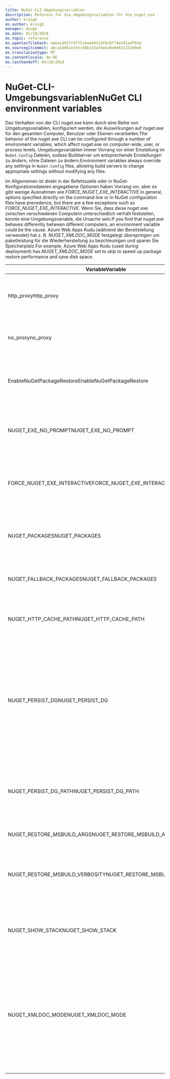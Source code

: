 ```yaml
---
title: NuGet-CLI-Umgebungsvariablen
description: Referenz für die Umgebungsvariablen für die nuget.exe
author: kraigb
ms.author: kraigb
manager: douge
ms.date: 01/18/2018
ms.topic: reference
ms.openlocfilehash: adeacd917fd775c6eed431df9c0f74e591ad793e
ms.sourcegitcommit: a6ca160b1e7e5c58b135af4eba0e9463127a59e8
ms.translationtype: MT
ms.contentlocale: de-DE
ms.lasthandoff: 04/28/2018
---
```

# <a name="nuget-cli-environment-variables"></a><span data-ttu-id="b394c-103">NuGet-CLI-Umgebungsvariablen</span><span class="sxs-lookup"><span data-stu-id="b394c-103">NuGet CLI environment variables</span></span>

<span data-ttu-id="b394c-104">Das Verhalten von der CLI nuget.exe kann durch eine Reihe von Umgebungsvariablen, konfiguriert werden, die Auswirkungen auf nuget.exe für den gesamten Computer, Benutzer oder Ebenen verarbeiten.</span><span class="sxs-lookup"><span data-stu-id="b394c-104">The behavior of the nuget.exe CLI can be configured through a number of environment variables, which affect nuget.exe on computer-wide, user, or process levels.</span></span> <span data-ttu-id="b394c-105">Umgebungsvariablen immer Vorrang vor einer Einstellung im `NuGet.Config` Dateien, sodass Buildserver um entsprechende Einstellungen zu ändern, ohne Dateien zu ändern.</span><span class="sxs-lookup"><span data-stu-id="b394c-105">Environment variables always override any settings in `NuGet.Config` files, allowing build servers to change appropriate settings without modifying any files.</span></span>

<span data-ttu-id="b394c-106">Im Allgemeinen ist direkt in der Befehlszeile oder in NuGet-Konfigurationsdateien angegebene Optionen haben Vorrang vor, aber es gibt wenige Ausnahmen wie *FORCE_NUGET_EXE_INTERACTIVE*.</span><span class="sxs-lookup"><span data-stu-id="b394c-106">In general, options specified directly on the command line or in NuGet configuration files have precedence, but there are a few exceptions such as *FORCE_NUGET_EXE_INTERACTIVE*.</span></span> <span data-ttu-id="b394c-107">Wenn Sie, dass diese nuget.exe zwischen verschiedenen Computern unterschiedlich verhält feststellen, konnte eine Umgebungsvariable, die Ursache sein.</span><span class="sxs-lookup"><span data-stu-id="b394c-107">If you find that nuget.exe behaves differently between different computers, an environment variable could be the cause.</span></span> <span data-ttu-id="b394c-108">Azure Web Apps Kudu (während der Bereitstellung verwendet) hat z. B. *NUGET_XMLDOC_MODE* festgelegt *überspringen* um paketleistung für die Wiederherstellung zu beschleunigen und sparen Sie Speicherplatz.</span><span class="sxs-lookup"><span data-stu-id="b394c-108">For example, Azure Web Apps Kudu (used during deployment) has *NUGET_XMLDOC_MODE* set to *skip* to speed up package restore performance and save disk space.</span></span>

| <span data-ttu-id="b394c-109">Variable</span><span class="sxs-lookup"><span data-stu-id="b394c-109">Variable</span></span> | <span data-ttu-id="b394c-110">Beschreibung</span><span class="sxs-lookup"><span data-stu-id="b394c-110">Description</span></span> | <span data-ttu-id="b394c-111">Hinweise</span><span class="sxs-lookup"><span data-stu-id="b394c-111">Remarks</span></span> |
| --- | --- | --- |
| <span data-ttu-id="b394c-112">http_proxy</span><span class="sxs-lookup"><span data-stu-id="b394c-112">http_proxy</span></span> | <span data-ttu-id="b394c-113">HTTP-Proxy für NuGet-HTTP-Vorgänge verwendet.</span><span class="sxs-lookup"><span data-stu-id="b394c-113">Http proxy used for NuGet HTTP operations.</span></span> | <span data-ttu-id="b394c-114">Dies würde angegeben werden, als `http://<username>:<password>@proxy.com`.</span><span class="sxs-lookup"><span data-stu-id="b394c-114">This would be specified as `http://<username>:<password>@proxy.com`.</span></span> |
| <span data-ttu-id="b394c-115">no_proxy</span><span class="sxs-lookup"><span data-stu-id="b394c-115">no_proxy</span></span> | <span data-ttu-id="b394c-116">Konfiguriert die Domänen aus mithilfe der Proxy umgangen.</span><span class="sxs-lookup"><span data-stu-id="b394c-116">Configures domains to bypass from using proxy.</span></span> | <span data-ttu-id="b394c-117">Als Domänen, die durch Kommas (,) getrennt angegeben werden.</span><span class="sxs-lookup"><span data-stu-id="b394c-117">Specified as domains separated by comma (,).</span></span> |
| <span data-ttu-id="b394c-118">EnableNuGetPackageRestore</span><span class="sxs-lookup"><span data-stu-id="b394c-118">EnableNuGetPackageRestore</span></span> | <span data-ttu-id="b394c-119">Ein Flag Wenn NuGet implizit Zustimmung erteilen soll, wenn dies vom Paket bei der Wiederherstellung erforderlich ist.</span><span class="sxs-lookup"><span data-stu-id="b394c-119">Flag for if NuGet should implicitly grant consent if that's required by package on restore.</span></span> | <span data-ttu-id="b394c-120">Angegebenes Flag so behandelt, als *"true"* oder *1*, ein anderer Wert als Flag nicht festgelegt.</span><span class="sxs-lookup"><span data-stu-id="b394c-120">Specified flag is treated as *true* or *1*, any other value treated as flag not set.</span></span> |
| <span data-ttu-id="b394c-121">NUGET_EXE_NO_PROMPT</span><span class="sxs-lookup"><span data-stu-id="b394c-121">NUGET_EXE_NO_PROMPT</span></span> | <span data-ttu-id="b394c-122">Verhindert, dass die EXE-Datei für die Aufforderung zum Eingeben von Anmeldeinformationen.</span><span class="sxs-lookup"><span data-stu-id="b394c-122">Prevents the exe for prompting for credentials.</span></span> | <span data-ttu-id="b394c-123">Beliebiger Wert außer null oder eine leere Zeichenfolge behandelt wird, als dies Kennzeichen Satz / "true".</span><span class="sxs-lookup"><span data-stu-id="b394c-123">Any value except null or empty string will be treated as this flag set/true.</span></span> |
| <span data-ttu-id="b394c-124">FORCE_NUGET_EXE_INTERACTIVE</span><span class="sxs-lookup"><span data-stu-id="b394c-124">FORCE_NUGET_EXE_INTERACTIVE</span></span> | <span data-ttu-id="b394c-125">Globale Umgebungsvariable im interaktiven Modus erzwingen.</span><span class="sxs-lookup"><span data-stu-id="b394c-125">Global environment variable to force interactive mode.</span></span> | <span data-ttu-id="b394c-126">Beliebiger Wert außer null oder eine leere Zeichenfolge behandelt wird, als dies Kennzeichen Satz / "true".</span><span class="sxs-lookup"><span data-stu-id="b394c-126">Any value except null or empty string will be treated as this flag set/true.</span></span> |
| <span data-ttu-id="b394c-127">NUGET_PACKAGES</span><span class="sxs-lookup"><span data-stu-id="b394c-127">NUGET_PACKAGES</span></span> | <span data-ttu-id="b394c-128">Pfad für die *globalen Pakete* Ordner beschriebenen auf [Verwaltung der globalen Pakete und der Cacheordner](../consume-packages/managing-the-global-packages-and-cache-folders.md).</span><span class="sxs-lookup"><span data-stu-id="b394c-128">Path to use for the *global-packages* folder as described on [Managing the global packages and cache folders](../consume-packages/managing-the-global-packages-and-cache-folders.md).</span></span> | <span data-ttu-id="b394c-129">Als absoluter Pfad angegeben.</span><span class="sxs-lookup"><span data-stu-id="b394c-129">Specified as absolute path.</span></span> |
| <span data-ttu-id="b394c-130">NUGET_FALLBACK_PACKAGES</span><span class="sxs-lookup"><span data-stu-id="b394c-130">NUGET_FALLBACK_PACKAGES</span></span> | <span data-ttu-id="b394c-131">Globale fallback Pakete-Ordner.</span><span class="sxs-lookup"><span data-stu-id="b394c-131">Global fallback packages folders.</span></span> | <span data-ttu-id="b394c-132">Absolute Pfade durch Semikolon (;) getrennt werden.</span><span class="sxs-lookup"><span data-stu-id="b394c-132">Absolute folder paths separated by semicolon (;).</span></span> |
| <span data-ttu-id="b394c-133">NUGET_HTTP_CACHE_PATH</span><span class="sxs-lookup"><span data-stu-id="b394c-133">NUGET_HTTP_CACHE_PATH</span></span> | <span data-ttu-id="b394c-134">Pfad für die *http-Cache* Ordner beschriebenen auf [Verwaltung der globalen Pakete und der Cacheordner](../consume-packages/managing-the-global-packages-and-cache-folders.md).</span><span class="sxs-lookup"><span data-stu-id="b394c-134">Path to use for the *http-cache* folder as described on [Managing the global packages and cache folders](../consume-packages/managing-the-global-packages-and-cache-folders.md).</span></span> | <span data-ttu-id="b394c-135">Als absoluter Pfad angegeben.</span><span class="sxs-lookup"><span data-stu-id="b394c-135">Specified as absolute path.</span></span> |
| <span data-ttu-id="b394c-136">NUGET_PERSIST_DG</span><span class="sxs-lookup"><span data-stu-id="b394c-136">NUGET_PERSIST_DG</span></span> | <span data-ttu-id="b394c-137">Ein Flag, der angibt, wenn dg-Dateien (vom MSBuild gesammelten Daten) beibehalten werden soll.</span><span class="sxs-lookup"><span data-stu-id="b394c-137">Flag indicating if dg files (data collected from MSBuild) should be persisted.</span></span> | <span data-ttu-id="b394c-138">Als angegebenen *"true"* oder *"false"* (Standard), wenn NUGET_PERSIST_DG_PATH nicht festgelegt werden in temporären Verzeichnis (NuGetScratch Ordner im aktuellen Umgebung temporären Verzeichnis) gespeichert werden.</span><span class="sxs-lookup"><span data-stu-id="b394c-138">Specified as *true* or *false* (default), if NUGET_PERSIST_DG_PATH not set will be stored to temporary directory (NuGetScratch folder in current environment temp directory).</span></span> |
| <span data-ttu-id="b394c-139">NUGET_PERSIST_DG_PATH</span><span class="sxs-lookup"><span data-stu-id="b394c-139">NUGET_PERSIST_DG_PATH</span></span> | <span data-ttu-id="b394c-140">Pfad zur Verteilergruppe Dateien beizubehalten.</span><span class="sxs-lookup"><span data-stu-id="b394c-140">Path to persist dg files.</span></span> | <span data-ttu-id="b394c-141">Als absoluter Pfad angegeben, wird diese Option nur verwendet, wenn *NUGET_PERSIST_DG* festgelegt ist auf "true".</span><span class="sxs-lookup"><span data-stu-id="b394c-141">Specified as absolute path, this option is only used when *NUGET_PERSIST_DG* is set to true.</span></span> |
| <span data-ttu-id="b394c-142">NUGET_RESTORE_MSBUILD_ARGS</span><span class="sxs-lookup"><span data-stu-id="b394c-142">NUGET_RESTORE_MSBUILD_ARGS</span></span> | <span data-ttu-id="b394c-143">Legt zusätzliche MSBuild-Argumente.</span><span class="sxs-lookup"><span data-stu-id="b394c-143">Sets additional MSBuild arguments.</span></span> | |
| <span data-ttu-id="b394c-144">NUGET_RESTORE_MSBUILD_VERBOSITY</span><span class="sxs-lookup"><span data-stu-id="b394c-144">NUGET_RESTORE_MSBUILD_VERBOSITY</span></span> | <span data-ttu-id="b394c-145">Legt die Ausführlichkeit der MSBuild-Protokoll.</span><span class="sxs-lookup"><span data-stu-id="b394c-145">Sets the MSBuild log verbosity.</span></span> | <span data-ttu-id="b394c-146">Standardmäßig wird *stillen* ("/ V: Q").</span><span class="sxs-lookup"><span data-stu-id="b394c-146">Default is *quiet* ("/v:q").</span></span> <span data-ttu-id="b394c-147">Mögliche Werte *Q [Uiet]*, *m [mindestens]*, *n [Ormal]*, *d [etaillierte]*, und *Diag [Nostic]*.</span><span class="sxs-lookup"><span data-stu-id="b394c-147">Possible values *q[uiet]*, *m[inimal]*, *n[ormal]*, *d[etailed]*, and *diag[nostic]*.</span></span> |
| <span data-ttu-id="b394c-148">NUGET_SHOW_STACK</span><span class="sxs-lookup"><span data-stu-id="b394c-148">NUGET_SHOW_STACK</span></span> | <span data-ttu-id="b394c-149">Bestimmt, ob der Benutzer die vollständige Ausnahme (einschließlich stapelüberwachung) angezeigt werden soll.</span><span class="sxs-lookup"><span data-stu-id="b394c-149">Determines whether the full exception (including stack trace) should be displayed to the user.</span></span> | <span data-ttu-id="b394c-150">Als angegebenen *"true"* oder *"false"* (Standard).</span><span class="sxs-lookup"><span data-stu-id="b394c-150">Specified as *true* or *false* (default).</span></span> |
| <span data-ttu-id="b394c-151">NUGET_XMLDOC_MODE</span><span class="sxs-lookup"><span data-stu-id="b394c-151">NUGET_XMLDOC_MODE</span></span> | <span data-ttu-id="b394c-152">Bestimmt, wie Assemblys XML-Dokumentation Datei extrahieren behandelt werden sollen.</span><span class="sxs-lookup"><span data-stu-id="b394c-152">Determines how assemblies XML documentation file extraction should be handled.</span></span> | <span data-ttu-id="b394c-153">Sind Sie unterstützten Modi *überspringen* (XML-Dokumentationsdateien nicht extrahieren), *komprimieren* (Speichern von XML-Dokumentationsdateien als Zip-Archiv) oder *keine* (default, XML-Dokumentationsdateien als reguläre behandeln -Dateien).</span><span class="sxs-lookup"><span data-stu-id="b394c-153">Supported modes are *skip* (do not extract XML documentation files), *compress* (store XML doc files as a zip archive) or *none* (default, treat XML doc files as regular files).</span></span> |
